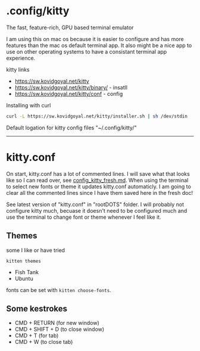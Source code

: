 # .config/kitty
The fast, feature-rich, GPU based terminal emulator


I am using this on mac os because it is easier to configure and has more features than the mac os default terminal app. It also might be a nice app to use on other operating systems to have a consistant terminal app experience.

kitty links
- https://sw.kovidgoyal.net/kitty
- https://sw.kovidgoyal.net/kitty/binary/ - insatll
- https://sw.kovidgoyal.net/kitty/conf - config

Installing with curl
```sh
curl -L https://sw.kovidgoyal.net/kitty/installer.sh | sh /dev/stdin
```

Default logation for kitty config files
"~/.config/kitty/"

---

# kitty.conf
On start, kitty.conf has a lot of commented lines.
I will save what that looks like so I can read over, see [config_kitty_fresh.md](config_kitty_fresh.md).
When using the terminal to select new fonts or theme it updates kitty.conf automaticly.
I am going to clear all the commented lines since I have them saved here in the fresh doc!

See latest version of "kitty.conf" in "rootDOTS" folder. I will probably not configure kitty much, becuase it doesn't need to be configured much and use the terminal to change font or theme whenever I feel like it.




## Themes
some I like or have tried

```kitten themes```
- Fish Tank
- Ubuntu

fonts can be set with ```kitten choose-fonts```.



## Some kestrokes
- CMD + RETURN (for new window)
- CMD + SHIFT + D (to close window)
- CMD + T (for tab)
- CMD + W (to close tab)
